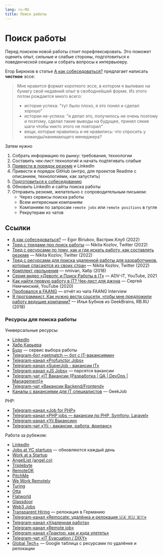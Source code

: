 ```yaml
---
lang: ru-RU
title: Поиск работы
---
```


# Поиск работы

Перед поиском новой работы стоит порефлексировать. Это поможет оценить опыт, сильные и слабые стороны, подготовиться к поведенческой секции и собрать вопросы к интервьюеру.

Егор Бирюков в статье [А как собеседоваться?](https://vas3k.club/post/15768/) предлагает написать **честное** эссе:

> Мне нравится формат короткого эссе, в котором я выливаю на бумагу свой недавний опыт в свободнейшей форме. Из этого потом рождается много всего:
>
> * истории успеха: "тут было плохо, я это понял и сделал хорошо"
> * истории не-успеха: "я делал это, получилось не очень поэтому и поэтому, сделал такие выводы на будущее, принял сякие шаги чтобы никто этого не повторил"
> * вещи, которые нравились и не нравились: что спросить у команды/нанимающего менеджера?

Затем нужно
1. Собрать информацию по рынку: требования, технологии
1. Составить чек-лист технологий и начать подтягивать слабые
1. [Привести в порядок резюме](/ru/work/job-search/cv.md) и LinkedIn
1. Привести в порядок GitHub (интро, для проектов Readme с описанием, технологиями, как запустить)
1. [Подготовиться к собеседованию](/ru/work/job-search/interview.md)
1. Обновить LinkedIn и сайты поиска работы
1. Отправить резюме, желательно с сопроводительным письмом:
   - Через сервисы поиска работы
   - Всем интересным компаниям
   - Компаниям по запросам `remote jobs` или `remote positions` в гугле
   - Рекрутерам из чатов

## Ссылки
- [А как собеседоваться?](https://vas3k.club/post/15768/) — Egor Biriukov, Вастрик.Клуб (2022)
- [Тред с тредами про поиск работы](https://twitter.com/kozlovzxc/status/1511997412474249216) — Nikita Kozlov, Twitter (2022)
- [Тред с ресурсами по тому, как и где искать работу, как составлять резюме](https://twitter.com/kozlovzxc/status/1511997412474249216) — Nikita Kozlov, Twitter (2022)
- [Тред с ресурсами для поиска удаленной работы для разработчиков, которые спасаются из своих стран](https://twitter.com/kozlovzxc/status/1501932904246513679) — Nikita Kozlov, Twitter (2022)
- [Комплект увольнения](https://twitter.com/kozlovzxc/status/1511997412474249216) — nmivan, Хабр (2018)
- [Серия видео «Девопс и Поиск Работы в IT»](https://www.youtube.com/watch?v=EHEfVNBf-wg&list=PLg5SS_4L6LYuu1RAT4l1tCkZrJzkIaNgL) — ADV-IT, YouTube, 2021
- [Как найти первую работу в IT? Чек-лист для джуна](https://www.youtube.com/watch?v=oLZuCGuAnsM) — Сергей Немчинский, YouTube (2020)
- [Пробовался в FAANG](https://docs.google.com/document/d/1c3xo5us0G8uMQVTWfm7xKpciRVvpj9p0YxmbW4pxmUI/edit) — отчёт из чата FAANG Interview
- [Я программист. Как нужно вести соцсети, чтобы мне предложили работу ведущие компании?](https://rb.ru/opinion/programmist-socseti/) — Илья Бубнов из GeekBrains, RB.RU (2018)

### Ресурсы для поиска работы

Универсальные ресурсы:
- [LinkedIn](https://www.linkedin.com)
- [Хабр Карьера](https://career.habr.com)
- [Буду](https://budu.jobs/) — сервис выбора работы
- [Telegram-бот «getmatch — бот с IT-вакансиями»](https://t.me/g_jobbot)
- [Telegram-канал «Profunctor Jobs»](https://t.me/profunctor_jobs)
- [Telegram-канал «SuperJob - вакансии IT»](https://t.me/superjob_it)
- [Telegram-канал «JS Jobs»](https://t.me/g_jobbot) — парсятся вакансии
- [Telegram-чат «IT Вакансии {Разработка | QA | DevOps | Management}»](https://t.me/jobGeeks)
- [Telegram-чат «Вакансии Backend/Frontend»](https://t.me/fordev)
- [Каналы с вакансиями для IT специалистов](https://geekjob.ru/content/channels?fbclid=IwAR3_e2bLLfoA4YA5wapEFhw3duQB0jv5TWgB-fjYWiiw2AD1Hj8f843jYFo) — GeekJob

PHP:
- [Telegram-канал «Job for PHP»](https://t.me/jobforphp)
- [Telegram-канал «PHP jobs — вакансии по PHP, Symfony, Laravel»](https://t.me/phpdevjob)
- [Telegram-канал «Yii Вакансии»](https://t.me/yii_jobs)
- [Telegram-чат «Yii - вакансии, работа, фриланс»](https://t.me/yiijobs)

Работа за рубежом:
- [LinkedIn](https://www.linkedin.com)
- [Jobs at YC startups](https://news.ycombinator.com/jobs) — обновляются каждый день
- [Work at a Startup](https://www.workatastartup.com/)
- [AngelList (angel.co)](https://angel.co/jobs)
- [Triplebyte](https://triplebyte.com/)
- [RemoteOK](https://remoteok.com/)
- [PitchMe](https://pitchme.co/)
- [We Work Remotely](https://weworkremotely.com/)
- [Turing](https://www.turing.com/)
- [Otta](https://otta.com/)
- [Flatworld](https://flatworld.co/)
- [Glassdoor](https://www.glassdoor.com/Job/)
- [Web3 Jobs](https://web3.career/)
- [Transparent Hiring](https://www.transparent-hiring.com/ru/) — релокация в Германию
- [Telegram-канал «Remocate: удалёнка и релокация 🇺🇦 🇷🇺 🇧🇾»](https://t.me/evacuatejobs)
- [Telegram-канал «Удаленная работа»](https://t.me/remote_job_offers)
- [Telegram-канал «Remote job»](https://t.me/remote_job_offers)
- [Telegram-канал «Трактор: как и куда улететь»](https://t.me/tractor_job)
- [Telegram-чат «IT Evacuation / DIXY»](https://t.me/joinchat/AAAAAE3nUawZ4YX6AtDCFg)
- [Global Tech+](https://docs.google.com/spreadsheets/d/1j-Oru60-jq8IxzztKEXX90fwK6DCT4_LuTS_EMLnct8/htmlview?fbclid=IwAR1Qys4AGWvNSJ_x8cbYG8_21jHfjY1-sD9E3aqGf57yx-ZcxOQkpPfFTiQ) — Google таблица с ресурсами по удалёнке и релокации